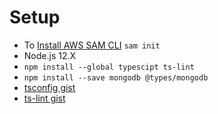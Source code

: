 # Setup
 - To [Install AWS SAM CLI](https://github.com/awsdocs/aws-sam-developer-guide/blob/master/doc_source/serverless-sam-cli-install-linux.md)
  `sam init`
 - Node.js 12.X
 - `npm install --global typescipt ts-lint`
 - `npm install --save mongodb @types/mongodb`
 - [tsconfig gist]()
 - [ts-lint gist]()